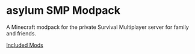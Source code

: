 # asylum SMP Modpack

A Minecraft modpack for the private Survival Multiplayer server for family and friends.

[Included Mods](main/README.md)
